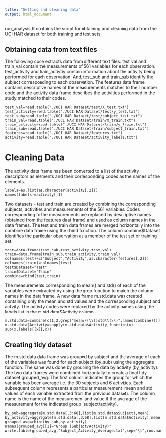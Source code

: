 ```yaml
---
title: "Getting and cleaning data"
output: html_document
---
```

run_analysis.R contains the script for obtaining and cleaning data from the UCI HAR dataset for both training and test sets.

## Obtaining data from text files

The following code extracts data from different text files. test_val and train_val contain the measurements of 561 variables for each observation. test_activity and train_activtiy contain information about the activity being performed for each observation. And, test_sub and train_sub identify the subject corresponding to each observation. 
The features data frame contains descriptive names of the measurements matched to their number code and the activity data frame describes the activities performed in the study matched to their codes.
```
test_val=read.table("./UCI HAR Dataset/test/X_test.txt")
test_activity=read.table("./UCI HAR Dataset/test/y_test.txt")
test_sub=read.table("./UCI HAR Dataset/test/subject_test.txt")
train_val=read.table("./UCI HAR Dataset/train/X_train.txt")
train_activity=read.table("./UCI HAR Dataset/train/y_train.txt")
train_sub=read.table("./UCI HAR Dataset/train/subject_train.txt")
features=read.table("./UCI HAR Dataset/features.txt")
activity=read.table("./UCI HAR Dataset/activity_labels.txt")
```
# Cleaning Data
The activity data frame has been converted to a list of the activity descriptors as elements and their corresponding codes as the names of the elements.
```
labels=as.list(as.character(activity[,2]))
names(labels)=activity[,1]
```
Two datasets - test and train are created by combining the corresponding subjects, activities and measurements of the 561 variables. Codes corresponding to the measurements are replaced by descriptive names (obtained from the features daat frame) and used as column names in the data frames.
The test and train data frames are merged horizontally into the combine data frame using the rbind function. The column combine\$Dataset identifies the particular observation as a member of the test set or training set.
```
test=data.frame(test_sub,test_activity,test_val)
train=data.frame(train_sub,train_activity,train_val)
colnames(test)=c("Subject","Activity",as.character(features[,2]))
colnames(train)=colnames(test)
test$Dataset="Test"
train$Dataset="Train"
combine=rbind(test,train)
```
The measurements corresponding to mean() and std() of each of the variables were extracted by using the grep function to match the column names in the data frame. A new data frame m.std.data was created containing only the mean and std values and the corresponding subject and actvity.
The activity codes were replaced by the activity names using the labels list in the m.std.data\$Activity column.
```
m.std.data=combine[c(1,2,grep("mean\\(\\)|std\\(\\)",names(combine)))]
m.std.data$Activity=sapply(m.std.data$Activity,function(x) sub(x,labels[[x]],x))
```
## Creating tidy dataset
The m.std.data data frame was grouped by subject and the average of each of the variables was found for each subject (by_sub) using the aggregate function. The same was done by grouping the data by activity (by_activity).
The two data frames were combined horizontally to create a final tidy dataset grouped_avg.
The first column indicates the group for which the variable has been average i.e. the 30 subjects and 6 activities. Each subsequent column represents a particular measurement (mean and std values of each variable extracted from the previous dataset). The column name is the name of the measurement and value if the average of the measurement for the indicated group (subject/activity).
```
by_sub=aggregate(m.std.data[,3:68],list(m.std.data$Subject),mean)
by_activity=aggregate(m.std.data[,3:68],list(m.std.data$Activity),mean)
grouped_avg=rbind(by_sub,by_activity)
names(grouped_avg)[1]="Group (Subject/Activity)"
write.table(grouped_avg,"Subject_Activity_Average.txt",sep="\t",row.names=FALSE,col.names=TRUE,quote=FALSE)
```
